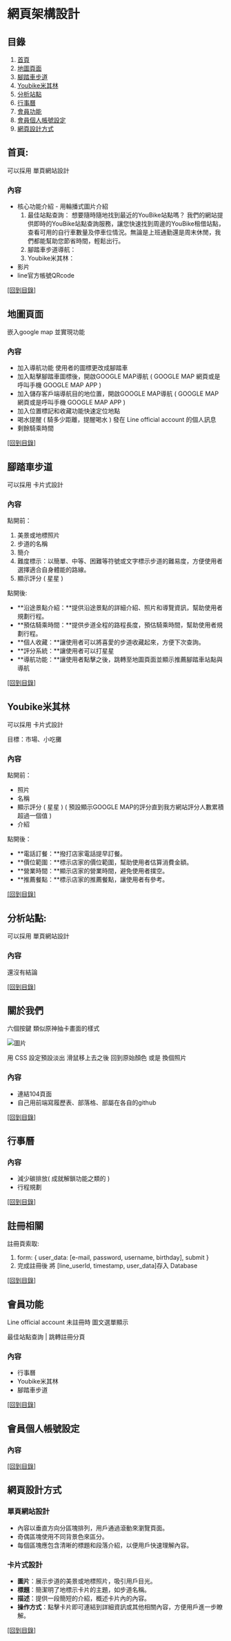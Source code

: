 # 網頁架構設計

## 目錄
1. [首頁](#首頁)
2. [地圖頁面](#地圖頁面)
3. [腳踏車步道](#腳踏車步道)
4. [Youbike米其林](#Youbike米其林)
5. [分析站點](#分析站點)
6. [行事曆](#行事曆)
7. [會員功能](#會員功能)
8. [會員個人帳號設定](#會員個人帳號設定)
6. [網頁設計方式](#網頁設計方式)

## 首頁:
可以採用 單頁網站設計

### 內容
- 核心功能介紹 - 用輪播式圖片介紹
    1. 最佳站點查詢：
    想要隨時隨地找到最近的YouBike站點嗎？
我們的網站提供即時的YouBike站點查詢服務，讓您快速找到周邊的YouBike租借站點，查看可用的自行車數量及停車位情況。無論是上班通勤還是周末休閒，我們都能幫助您節省時間，輕鬆出行。
    2. 腳踏車步道導航：
    3. Youbike米其林：
- 影片
- line官方帳號QRcode

[[回到目錄]](#目錄)

## 地圖頁面
嵌入google map 並實現功能

### 內容
- 加入導航功能 使用者的圖標更改成腳踏車
- 加入點擊腳踏車圖標後，開啟GOOGLE MAP導航 ( GOOGLE MAP 網頁或是呼叫手機 GOOGLE MAP APP )
- 加入儲存客戶端導航目的地位置，開啟GOOGLE MAP導航 ( GOOGLE MAP 網頁或是呼叫手機 GOOGLE MAP APP )
- 加入位置標記和收藏功能快速定位地點
- 喝水提醒 ( 騎多少距離，提醒喝水 ) 發在 Line official account 的個人訊息
- 剩餘騎乘時間

[[回到目錄]](#目錄)

## 腳踏車步道
可以採用 卡片式設計

### 內容

點開前：
1. 美景或地標照片
2. 步道的名稱
3. 簡介
4. 難度標示：以簡單、中等、困難等符號或文字標示步道的難易度，方便使用者選擇適合自身體能的路線。
5. 顯示評分 ( 星星 )

點開後:
- **沿途景點介紹：**提供沿途景點的詳細介紹、照片和導覽資訊，幫助使用者規劃行程。
- **預估騎乘時間：**提供步道全程的路程長度，預估騎乘時間，幫助使用者規劃行程。
- **個人收藏：**讓使用者可以將喜愛的步道收藏起來，方便下次查詢。
- **評分系統：**讓使用者可以打星星
- **導航功能：**讓使用者點擊之後，跳轉至地圖頁面並顯示推薦腳踏車站點與導航

[[回到目錄]](#目錄)

## Youbike米其林
可以採用 卡片式設計

目標：市場、小吃攤

### 內容
點開前：
- 照片
- 名稱
- 顯示評分 ( 星星 ) ( 預設顯示GOOGLE MAP的評分直到我方網站評分人數累積超過一個值 )
- 介紹

點開後：
- **電話訂餐：**撥打店家電話提早訂餐。
- **價位範圍：**標示店家的價位範圍，幫助使用者估算消費金額。
- **營業時間：**顯示店家的營業時間，避免使用者撲空。
- **推薦餐點：**標示店家的推薦餐點，讓使用者有參考。

[[回到目錄]](#目錄)

## 分析站點:
可以採用 單頁網站設計

### 內容
還沒有結論


[[回到目錄]](#目錄)

## 關於我們
六個按鍵 類似原神抽卡畫面的樣式

![圖片](https://truth.bahamut.com.tw/s01/202011/e7725d6c1638560ca3eda6e740f91f61.JPG)

用 CSS 設定預設淡出 滑鼠移上去之後 回到原始顏色
或是 換個照片

### 內容

- 連結104頁面
- 自己用前端寫履歷表、部落格、部屬在各自的github

[[回到目錄]](#目錄)

## 行事曆

### 內容
- 減少碳排放( 成就解鎖功能之類的 )
- 行程規劃

[[回到目錄]](#目錄)

## 註冊相關
註冊頁索取:
1. form: { user_data: [e-mail, password, username, birthday], submit }
2. 完成註冊後 將 [line_userId, timestamp, user_data]存入 Database


[[回到目錄]](#目錄)

## 會員功能
Line official account 未註冊時 圖文選單顯示

最佳站點查詢 | 跳轉註冊分頁

### 內容
- 行事曆
- Youbike米其林
- 腳踏車步道

[[回到目錄]](#目錄)

## 會員個人帳號設定

### 內容

[[回到目錄]](#目錄)

## 網頁設計方式

### 單頁網站設計
- 內容以垂直方向分區塊排列，用戶通過滾動來瀏覽頁面。
- 奇偶區塊使用不同背景色來區分。
- 每個區塊應包含清晰的標題和段落介紹，以便用戶快速理解內容。

### 卡片式設計
- **圖片**：展示步道的美景或地標照片，吸引用戶目光。
- **標題**：簡潔明了地標示卡片的主題，如步道名稱。
- **描述**：提供一段簡短的介紹，概述卡片內的內容。
- **操作方式**：點擊卡片即可連結到詳細資訊或其他相關內容，方便用戶進一步瞭解。

[[回到目錄]](#目錄)